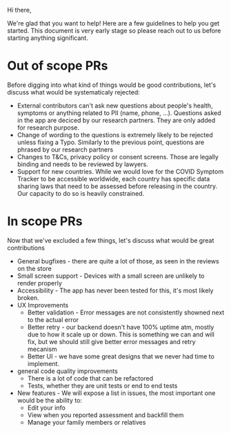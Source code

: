 Hi there,

We're glad that you want to help! Here are a few guidelines to help you get started. This document is very early stage so please reach out to us before starting anything significant.

# Out of scope PRs
Before digging into what kind of things would be good contributions, let's discuss what would be systematicaly rejected:

* External contributors can't ask new questions about people's health, symptoms or anything related to PII (name, phone, ...). Questions asked in the app are deciced by our research partners. They are only added for research purpose.
* Change of wording to the questions is extremely likely to be rejected unless fixing a Typo. Similarly to the previous point, questions are phrased by our research partners
* Changes to T&Cs, privacy policy or consent screens. Those are legally binding and needs to be reviewed by lawyers.
* Support for new countries. While we would love for the COVID Symptom Tracker to be accessible worldwide, each country has specific data sharing laws that need to be assessed before releasing in the country. Our capacity to do so is heavily constrained.

# In scope PRs
Now that we've excluded a few things, let's discuss what would be great contributions

* General bugfixes - there are quite a lot of those, as seen in the reviews on the store
* Small screen support - Devices with a small screen are unlikely to render properly
* Accessibility - The app has never been tested for this, it's most likely broken.
* UX Improvements
  * Better validation - Error messages are not consistently showned next to the actual error
  * Better retry - our backend doesn't have 100% uptime atm, mostly due to how it scale up or down. This is something we can and will fix, but we should still give better error messages and retry mecanism
  * Better UI - we have some great designs that we never had time to implement.
* general code quality improvements
  * There is a lot of code that can be refactored
  * Tests, whether they are unit tests or end to end tests
* New features - We will expose a list in issues, the most important one would be the ability to:
  * Edit your info
  * View when you reported assessment and backfill them
  * Manage your family members or relatives

